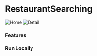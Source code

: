 # RestaurantSearching
![Home](https://res.cloudinary.com/dql5gkbx4/image/upload/v1623106789/home_hklxdr.png)
![Detail](https://res.cloudinary.com/dql5gkbx4/image/upload/v1623106789/details_dnln1t.png)

### Features
### Run Locally
